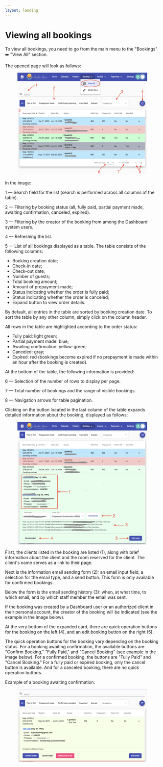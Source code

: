 ```yaml
---
layout: landing
---
```


# Viewing all bookings

To view all bookings, you need to go from the main menu to the "Bookings" ➡️ "View All" section.

The opened page will look as follows:

<figure><img src="../../../.gitbook/assets/Screenshot 2023-05-26 at 14.02.44.png" alt=""><figcaption></figcaption></figure>

In the image:

1 — Search field for the list (search is performed across all columns of the table).&#x20;

2 — Filtering by booking status (all, fully paid, partial payment made, awaiting confirmation, canceled, expired).&#x20;

3 — Filtering by the creator of the booking from among the Dashboard system users.&#x20;

4 — Refreshing the list.&#x20;

5 — List of all bookings displayed as a table. The table consists of the following columns:

* Booking creation date;
* Check-in date;
* Check-out date;
* Number of guests;
* Total booking amount;
* Amount of prepayment made;
* Status indicating whether the order is fully paid;
* Status indicating whether the order is canceled;
* Expand button to view order details.

By default, all entries in the table are sorted by booking creation date. To sort the table by any other column, simply click on the column header.

All rows in the table are highlighted according to the order status:

* Fully paid: light green;
* Partial payment made: blue;
* Awaiting confirmation: yellow-green;
* Canceled: gray;
* Expired: red (bookings become expired if no prepayment is made within an hour after the booking is created).

At the bottom of the table, the following information is provided:

6 — Selection of the number of rows to display per page.&#x20;

7 — Total number of bookings and the range of visible bookings.&#x20;

8 — Navigation arrows for table pagination.

Clicking on the button located in the last column of the table expands detailed information about the booking, displayed as follows:

<figure><img src="../../../.gitbook/assets/Screenshot 2023-05-26 at 14.29.38.png" alt=""><figcaption></figcaption></figure>

First, the clients listed in the booking are listed (1), along with brief information about the client and the room reserved for the client. The client's name serves as a link to their page.

Next is the information email sending form (2): an email input field, a selection for the email type, and a send button. This form is only available for confirmed bookings.

Below the form is the email sending history (3): when, at what time, to which email, and by which staff member the email was sent.

If the booking was created by a Dashboard user or an authorized client in their personal account, the creator of the booking will be indicated (see the example in the image below).

At the very bottom of the expanded card, there are quick operation buttons for the booking on the left (4), and an edit booking button on the right (5).

The quick operation buttons for the booking vary depending on the booking status. For a booking awaiting confirmation, the available buttons are "Confirm Booking," "Fully Paid," and "Cancel Booking" (see example in the image below). For a confirmed booking, the buttons are "Fully Paid" and "Cancel Booking." For a fully paid or expired booking, only the cancel button is available. And for a canceled booking, there are no quick operation buttons.

Example of a booking awaiting confirmation:

<figure><img src="../../../.gitbook/assets/Screenshot 2023-05-26 at 14.38.26.png" alt=""><figcaption></figcaption></figure>



&#x20;

